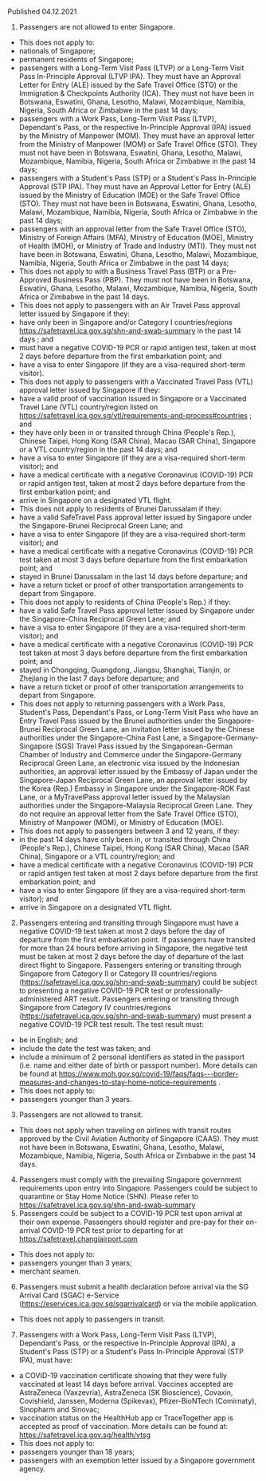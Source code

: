 Published 04.12.2021
1. Passengers are not allowed to enter Singapore.
- This does not apply to:
- nationals of Singapore;
- permanent residents of Singapore;
- passengers with a Long-Term Visit Pass (LTVP) or a Long-Term Visit Pass In-Principle Approval (LTVP IPA). They must have an Approval Letter for Entry (ALE) issued by the Safe Travel Office (STO) or the Immigration & Checkpoints Authority (ICA). They must not have been in Botswana, Eswatini, Ghana, Lesotho, Malawi, Mozambique, Namibia, Nigeria, South Africa or Zimbabwe in the past 14 days;
- passengers with a Work Pass, Long-Term Visit Pass (LTVP), Dependant's Pass, or the respective In-Principle Approval (IPA) issued by the Ministry of Manpower (MOM). They must have an approval letter from the Ministry of Manpower (MOM) or Safe Travel Office (STO). They must not have been in Botswana, Eswatini, Ghana, Lesotho, Malawi, Mozambique, Namibia, Nigeria, South Africa or Zimbabwe in the past 14 days;
- passengers with a Student's Pass (STP) or a Student's Pass In-Principle Approval (STP IPA). They must have an Approval Letter for Entry (ALE) issued by the Ministry of Education (MOE) or the Safe Travel Office (STO). They must not have been in Botswana, Eswatini, Ghana, Lesotho, Malawi, Mozambique, Namibia, Nigeria, South Africa or Zimbabwe in the past 14 days;
- passengers with an approval letter from the Safe Travel Office (STO), Ministry of Foreign Affairs (MFA), Ministry of Education (MOE), Ministry of Health (MOH), or Ministry of Trade and Industry (MTI). They must not have been in Botswana, Eswatini, Ghana, Lesotho, Malawi, Mozambique, Namibia, Nigeria, South Africa or Zimbabwe in the past 14 days;
- This does not apply to with a Business Travel Pass (BTP) or a Pre-Approved Business Pass (PBP). They must not have been in Botswana, Eswatini, Ghana, Lesotho, Malawi, Mozambique, Namibia, Nigeria, South Africa or Zimbabwe in the past 14 days.
- This does not apply to passengers with an Air Travel Pass approval letter issued by Singapore if they:
- have only been in Singapore and/or Category I countries/regions <a href="https://safetravel.ica.gov.sg/shn-and-swab-summary">https://safetravel.ica.gov.sg/shn-and-swab-summary</a> in the past 14 days ; and
- must have a negative COVID-19 PCR or rapid antigen test, taken at most 2 days before departure from the first embarkation point; and
- have a visa to enter Singapore (if they are a visa-required short-term visitor).
- This does not apply to passengers with a Vaccinated Travel Pass (VTL) approval letter issued by Singapore if they:
- have a valid proof of vaccination issued in Singapore or a Vaccinated Travel Lane (VTL) country/region listed on <a href="https://safetravel.ica.gov.sg/vtl/requirements-and-process#countries">https://safetravel.ica.gov.sg/vtl/requirements-and-process#countries</a> ; and
- they have only been in or transited through China (People's Rep.), Chinese Taipei, Hong Kong (SAR China), Macao (SAR China), Singapore or a VTL country/region in the past 14 days; and
- have a visa to enter Singapore (if they are a visa-required short-term visitor); and
- have a medical certificate with a negative Coronavirus (COVID-19) PCR or rapid antigen test, taken at most 2 days before departure from the first embarkation point; and
- arrive in Singapore on a designated VTL flight.
- This does not apply to residents of Brunei Darussalam if they:
- have a valid SafeTravel Pass approval letter issued by Singapore under the Singapore-Brunei Reciprocal Green Lane; and
- have a visa to enter Singapore (if they are a visa-required short-term visitor); and
- have a medical certificate with a negative Coronavirus (COVID-19) PCR test taken at most 3 days before departure from the first embarkation point; and
- stayed in Brunei Darussalam in the last 14 days before departure; and
- have a return ticket or proof of other transportation arrangements to depart from Singapore.
- This does not apply to residents of China (People's Rep.) if they:
- have a valid Safe Travel Pass approval letter issued by Singapore under the Singapore-China Reciprocal Green Lane; and
- have a visa to enter Singapore (if they are a visa-required short-term visitor); and
- have a medical certificate with a negative Coronavirus (COVID-19) PCR test taken at most 3 days before departure from the first embarkation point; and
- stayed in Chongqing, Guangdong, Jiangsu, Shanghai, Tianjin, or Zhejiang in the last 7 days before departure; and
- have a return ticket or proof of other transportation arrangements to depart from Singapore.
- This does not apply to returning passengers with a Work Pass, Student's Pass, Dependant's Pass, or Long-Term Visit Pass who have an Entry Travel Pass issued by the Brunei authorities under the Singapore-Brunei Reciprocal Green Lane, an invitation letter issued by the Chinese authorities under the Singapore-China Fast Lane, a Singapore-Germany-Singapore (SGS) Travel Pass issued by the Singaporean-German Chamber of Industry and Commerce under the Singapore-Germany Reciprocal Green Lane, an electronic visa issued by the Indonesian authorities, an approval letter issued by the Embassy of Japan under the Singapore-Japan Reciprocal Green Lane, an approval letter issued by the Korea (Rep.) Embassy in Singapore under the Singapore-ROK Fast Lane, or a MyTravelPass approval letter issued by the Malaysian authorities under the Singapore-Malaysia Reciprocal Green Lane. They do not require an approval letter from the Safe Travel Office (STO), Ministry of Manpower (MOM), or Ministry of Education (MOE).
- This does not apply to passengers between 3 and 12 years, if they:
- in the past 14 days have only been in, or transited through China (People's Rep.), Chinese Taipei, Hong Kong (SAR China), Macao (SAR China), Singapore or a VTL country/region; and
- have a medical certificate with a negative Coronavirus (COVID-19) PCR or rapid antigen test taken at most 2 days before departure from the first embarkation point; and
- have a visa to enter Singapore (if they are a visa-required short-term visitor); and
- arrive in Singapore on a designated VTL flight.
2. Passengers entering and transiting through Singapore must have a negative COVID-19 test taken at most 2 days before the day of departure from the first embarkation point. If passengers have transited for more than 24 hours before arriving in Singapore, the negative test must be taken at most 2 days before the day of departure of the last direct flight to Singapore. Passengers entering or transiting through Singapore from Category II or Category III countries/regions (<a href="https://safetravel.ica.gov.sg/shn-and-swab-summary">https://safetravel.ica.gov.sg/shn-and-swab-summary</a>) could be subject to presenting a negative COVID-19 PCR test or professionally-administered ART result. Passengers entering or transiting through Singapore from Category IV countries/regions (<a href="https://safetravel.ica.gov.sg/shn-and-swab-summary">https://safetravel.ica.gov.sg/shn-and-swab-summary</a>) must present a negative COVID-19 PCR test result. The test result must:
- be in English; and
- include the date the test was taken; and
- include a minimum of 2 personal identifiers as stated in the passport (i.e. name and either date of birth or passport number).
More details can be found at <a href="https://www.moh.gov.sg/covid-19/faqs/faqs---border-measures-and-changes-to-stay-home-notice-requirements">https://www.moh.gov.sg/covid-19/faqs/faqs---border-measures-and-changes-to-stay-home-notice-requirements</a> .
- This does not apply to:
- passengers younger than 3 years.
3. Passengers are not allowed to transit.
- This does not apply when traveling on airlines with transit routes approved by the Civil Aviation Authority of Singapore (CAAS). They must not have been in Botswana, Eswatini, Ghana, Lesotho, Malawi, Mozambique, Namibia, Nigeria, South Africa or Zimbabwe in the past 14 days.
4. Passengers must comply with the prevailing Singapore government requirements upon entry into Singapore. Passengers could be subject to quarantine or Stay Home Notice (SHN). Please refer to <a href="https://safetravel.ica.gov.sg/shn-and-swab-summary">https://safetravel.ica.gov.sg/shn-and-swab-summary</a>
5. Passengers could be subject to a COVID-19 PCR test upon arrival at their own expense. Passengers should register and pre-pay for their on-arrival COVID-19 PCR test prior to departing for at <a href="https://safetravel.changiairport.com">https://safetravel.changiairport.com</a>
- This does not apply to:
- passengers younger than 3 years;
- merchant seamen.
6. Passengers must submit a health declaration before arrival via the SG Arrival Card (SGAC) e-Service (<a href="https://eservices.ica.gov.sg/sgarrivalcard">https://eservices.ica.gov.sg/sgarrivalcard</a>) or via the mobile application.
- This does not apply to passengers in transit.
7. Passengers with a Work Pass, Long-Term Visit Pass (LTVP), Dependant's Pass, or the respective In-Principle Approval (IPA), a Student's Pass (STP) or a Student's Pass In-Principle Approval (STP IPA), must have:
- a COVID-19 vaccination certificate showing that they were fully vaccinated at least 14 days before arrival. Vaccines accepted are AstraZeneca (Vaxzevria), AstraZeneca (SK Bioscience), Covaxin, Covishield, Janssen, Moderna (Spikevax), Pfizer-BioNTech (Comirnaty), Sinopharm and Sinovac;
- vaccination status on the HealthHub app or TraceTogether app is accepted as proof of vaccination.
More details can be found at: <a href="https://safetravel.ica.gov.sg/health/vtsg">https://safetravel.ica.gov.sg/health/vtsg</a>
- This does not apply to:
- passengers younger than 18 years;
- passengers with an exemption letter issued by a Singapore government agency.